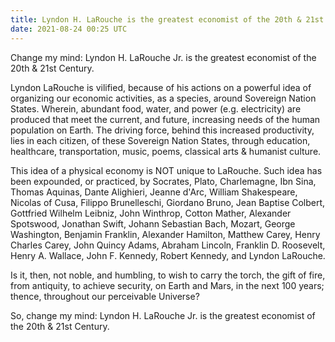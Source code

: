 ```yaml
---
title: Lyndon H. LaRouche is the greatest economist of the 20th & 21st Century
date: 2021-08-24 00:25 UTC
---
```


Change my mind: Lyndon H. LaRouche Jr. is the greatest economist of the 20th & 21st Century.

Lyndon LaRouche is vilified, because of his actions on a powerful idea of organizing our economic activities, as a species, around Sovereign Nation States. Wherein, abundant food, water, and power (e.g. electricity) are produced that meet the current, and future, increasing needs of the human population on Earth. The driving force, behind this increased productivity, lies in each citizen, of these Sovereign Nation States, through education, healthcare, transportation, music, poems, classical arts & humanist culture.

This idea of a physical economy is NOT unique to LaRouche. Such idea has been expounded, or practiced, by Socrates, Plato, Charlemagne, Ibn Sina, Thomas Aquinas, Dante Alighieri, Jeanne d'Arc, William Shakespeare, Nicolas of Cusa, Filippo Brunelleschi, Giordano Bruno, Jean Baptise Colbert, Gottfried Wilhelm Leibniz, John Winthrop, Cotton Mather, Alexander Spotswood, Jonathan Swift, Johann Sebastian Bach, Mozart, George Washington, Benjamin Franklin, Alexander Hamilton, Matthew Carey, Henry Charles Carey, John Quincy Adams, Abraham Lincoln, Franklin D. Roosevelt, Henry A. Wallace, John F. Kennedy, Robert Kennedy, and Lyndon LaRouche.

Is it, then, not noble, and humbling, to wish to carry the torch, the gift of fire, from antiquity, to achieve security, on Earth and Mars, in the next 100 years; thence, throughout our perceivable Universe?

So, change my mind: Lyndon H. LaRouche Jr. is the greatest economist of the 20th & 21st Century.
